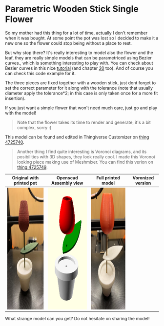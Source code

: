 # Parametric Wooden Stick Single Flower

So my mother had this thing for a lot of time, actually I don't remember when it was bought. At some point the pot was lost so I decided to make it a new one so the flower could stop being without a place to rest.

But why stop there? It's really interesting to model also the flower and the leaf, they are really simple models that can be parametriced using Bezier curves., which is something interesting to play with. You can check about Bezier curves in this nice [tutorial](https://www.youtube.com/watch?v=dXECQRlmIaE&list=RDCMUCF6F8LdCSWlRwQm_hfA2bcQ&start_radio=1&t=30) (and chapter [20](https://www.youtube.com/watch?v=2hL1LGMVnVM) too). And of course you can check this code example for it.

The three pieces are fixed together with a wooden stick, just dont forget to set the correct parameter for it along with the tolerance (note that usually diameter apply the tolerance*2; in this case is only taken once for a more fit insertion).

If you just want a simple flower that won't need much care, just go and play with the model!

> Note that the flower takes its time to render and generate, it's a bit complex, sorry :)


This model can be found and edited in Thingiverse Customizer on [thing 4725740](https://www.thingiverse.com/thing:4725740).

> Another thing I find quite interesting is Voronoi diagrams, and its posibilities with 3D shapes, they look really cool. I made this Voronoi looking piece making use of Meshmixer. You can find this verion on [thing 4725749](https://www.thingiverse.com/thing:4725749). 

 | Original with printed pot | Openscad Assembly view |  Full printed model | Voronized version |
 :--------------------------------:|:--------------------------------:|:--------------------------------:|:--------------------------------:|
  <img src="./../media/6_wooden_stick_flower_original.jpg" height=400;/> | <img src="./../media/6_wooden_stick_flower_openscad.PNG" height=400;/> | <img src="./../media/6_wooden_stick_flower_printed.jpg" height=400;/> |

What strange model can you get? Do not hesitate on sharing the model!